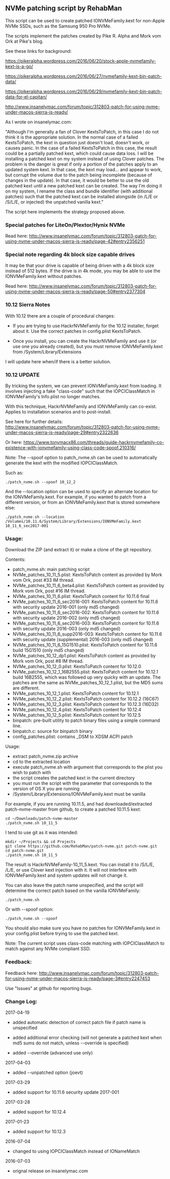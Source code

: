 ## NVMe patching script by RehabMan

This script can be used to create patched IONVMeFamily.kext for non-Apple NVMe SSDs, such as the Samsung 950 Pro NVMe.

The scripts implement the patches created by Pike R. Alpha and Mork vom Ork at Pike's blog.

See these links for background:

https://pikeralpha.wordpress.com/2016/06/20/stock-apple-nvmefamily-kext-is-a-go/

https://pikeralpha.wordpress.com/2016/06/27/nvmefamily-kext-bin-patch-data/

https://pikeralpha.wordpress.com/2016/06/29/nvmefamily-kext-bin-patch-data-for-el-capitan/

http://www.insanelymac.com/forum/topic/312803-patch-for-using-nvme-under-macos-sierra-is-ready/


As I wrote on insanelymac.com:

"Although I'm generally a fan of Clover KextsToPatch, in this case I do not think it is the appropriate solution. In the normal case of a failed KextsToPatch, the kext in question just doesn't load, doesn't work, or causes panic. In the case of a failed KextsToPatch in this case, the result could be a partially patched kext, which could cause data loss. I will be installing a patched kext on my system instead of using Clover patches. The problem is the danger is great if only a portion of the patches apply to an updated system kext. In that case, the kext may load... and appear to work, but corrupt the volume due to the patch being incomplete (because of changes in the update). In that case, it would be better to use the old patched kext until a new patched kext can be created. The way I'm doing it on my system, I rename the class and bundle identifier (with additional patches) such that the patched kext can be installed alongside (in /L/E or /S/L/E, or injected) the unpatched vanilla kext."

The script here implements the strategy proposed above.


### Special patches for LiteOn/Plextor/Hynix NVMe

Read here: http://www.insanelymac.com/forum/topic/312803-patch-for-using-nvme-under-macos-sierra-is-ready/page-42#entry2356251


### Special note regarding 4k block size capable drives

It may be that your drive is capable of being driven with a 4k block size instead of 512 bytes.  If the drive is in 4k mode, you may be able to use the IONVMeFamily.kext without patches.

Read here: http://www.insanelymac.com/forum/topic/312803-patch-for-using-nvme-under-macos-sierra-is-ready/page-50#entry2377304


### 10.12 Sierra Notes

With 10.12 there are a couple of procedural changes:

- If you are trying to use HackrNVMeFamily for the 10.12 installer, forget about it.  Use the correct patches in config.plist KextsToPatch.

- Once you install, you can create the HackrNVMeFamily and use it (or use one you already created), but you must remove IONVMeFamily.kext from /System/Library/Extensions

I will update here when/if there is a better solution.

### 10.12 UPDATE

By tricking the system, we can prevent IONVMeFamily.kext from loading.  It involves injecting a fake "class-code" such that the IOPCIClassMatch in IONVMeFamily's Info.plist no longer matches.

With this technique, HackrNVMeFamily and IONVMeFamily can co-exist.  Applies to installation scenarios and to post-install.

See here for further details:
http://www.insanelymac.com/forum/topic/312803-patch-for-using-nvme-under-macos-sierra-is-ready/page-29#entry2322636

Or here:
https://www.tonymacx86.com/threads/guide-hackrnvmefamily-co-existence-with-ionvmefamily-using-class-code-spoof.210316/

Note: The --spoof option to patch_nvme.sh can be used to automatically generate the kext with the modified IOPCIClassMatch.

Such as:
```
./patch_nvme.sh --spoof 10_12_2
```

And the --location option can be used to specify an alternate location for the IONVMeFamily.kext.  For example, if you wanted to patch from a different version, or from an IONVMeFamily.kext that is stored somewhere else:
```
./patch_nvme.sh --location /Volumes/10.11.6/System/Library/Extensions/IONVMeFamily.kext 10_11_6_sec2017-001
```


### Usage:

Download the ZIP (and extract it) or make a clone of the git repository.

Contents:
- patch_nvme.sh: main patching script
- NVMe_patches_10_11_5.plist: KextsToPatch content as provided by Mork vom Ork, post #33 IM thread.
- NVMe_patches_10_11_6_beta4.plist: KextsToPatch content as provided by Mork vom Ork, post #16 IM thread.
- NVMe_patches_10_11_6.plist: KextsToPatch content for 10.11.6 final
- NVMe_patches_10_11_6_sec2016-001: KextsToPatch content for 10.11.6 with security update 2016-001 (only md5 changed)
- NVMe_patches_10_11_6_sec2016-002: KextsToPatch content for 10.11.6 with security update 2016-002 (only md5 changed)
- NVMe_patches_10_11_6_sec2016-003: KextsToPatch content for 10.11.6 with security update 2016-003 (only md5 changed)
- NVMe_patches_10_11_6_supp2016-003: KextsToPatch content for 10.11.6 with security update (supplemental) 2016-003 (only md5 changed)
- NVMe_patches_10_11_6_15G1510.plist: KextsToPatch content for 10.11.6 build 15G1510 (only md5 changed)
- NVMe_patches_10_12_dp1.plist: KextsToPatch content as provided by Mork vom Ork, post #8 IM thread.
- NVMe_patches_10_12_0.plist: KextsToPatch content for 10.12.0
- NVMe_patches_10_12_1_16B2555.plist: KextsToPatch content for 10.12.1 build 16B2555, which was followed up very quicky with an update.  The patches are the same as NVMe_patches_10_12_1.plist, but the MD5 sums are different.
- NVMe_patches_10_12_1.plist: KextsToPatch content for 10.12.1
- NVMe_patches_10_12_2.plist: KextsToPatch content for 10.12.2 (16C67)
- NVMe_patches_10_12_3.plist: KextsToPatch content for 10.12.3 (16D32)
- NVMe_patches_10_12_4.plist: KextsToPatch content for 10.12.4
- NVMe_patches_10_12_5.plist: KextsToPatch content for 10.12.5
- binpatch: pre-built utility to patch binary files using a simple command line.
- binpatch.c: source for binpatch binary
- config_patches.plist: contains _DSM to XDSM ACPI patch

Usage:
- extract patch_nvme.zip archive
- cd to the extracted location
- execute patch_nvme.sh with argument that corresponds to the plist you wish to patch with
- the script creates the patched kext in the current directory
- you must run the script with the parameter that corresponds to the version of OS X you are running
- /System/Library/Extensions/IONVMeFamily.kext must be vanilla

For example, if you are running 10.11.5, and had downloaded/extracted patch-nvme-master from github, to create a patched 10.11.5 kext:
```
cd ~/Downloads/patch-nvme-master
./patch_nvme.sh 10_11_5
```

I tend to use git as it was intended:
```
mkdir ~/Projects && cd Projects
git clone https://github.com/RehabMan/patch-nvme.git patch-nvme.git
cd patch-nvme.git
./patch_nvme.sh 10_11_5
```

The result is HackrNVMeFamily-10_11_5.kext. You can install it to /S/L/E, /L/E, or use Clover kext injection with it. It will not interfere with IONVMeFamily.kext and system updates will not change it.

You can also leave the patch name unspecified, and the script will determine the correct patch based on the vanilla IONVMeFamily:
```
./patch_nvme.sh
```

Or with --spoof option:
```
./patch_nvme.sh --spoof
```

You should also make sure you have no patches for IONVMeFamily.kext in your config.plist before trying to use the patched kext.

Note: The current script uses class-code matching with IOPCIClassMatch to match against any NVMe compliant SSD.



### Feedback:

Feedback here: http://www.insanelymac.com/forum/topic/312803-patch-for-using-nvme-under-macos-sierra-is-ready/page-3#entry2247453

Use "Issues" at github for reporting bugs.



### Change Log:

2017-04-19

- added automatic detection of correct patch file if patch name is unspecified

- added additional error checking (will not generate a patched kext when md5 sums do not match, unless --override is specified)

- added --override (advanced use only)


2017-04-03

- added --unpatched option (joevt)


2017-03-29

- added support for 10.11.6 security update 2017-001


2017-03-28

- added support for 10.12.4


2017-01-23

- added support for 10.12.3



2016-07-04

- changed to using IOPCIClassMatch instead of IONameMatch


2016-07-03

- orignal release on insanelymac.com

